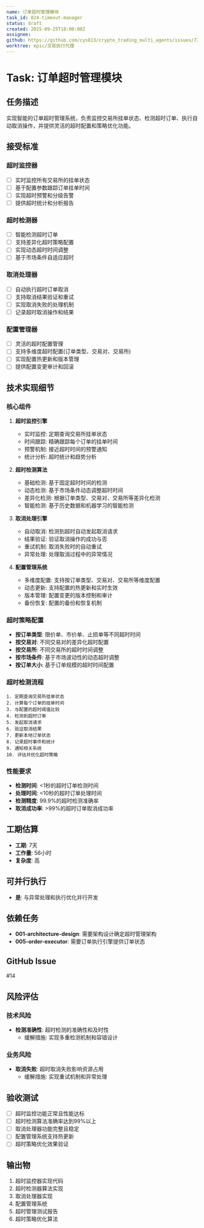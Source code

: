 ```yaml
---
name: 订单超时管理模块
task_id: 024-timeout-manager
status: draft
created: 2025-09-25T18:00:00Z
assignee:
github: https://github.com/cys813/crypto_trading_multi_agents/issues/72
worktree: epic/交易执行代理
---
```


# Task: 订单超时管理模块

## 任务描述
实现智能的订单超时管理系统，负责监控交易所挂单状态、检测超时订单、执行自动取消操作，并提供灵活的超时配置和策略优化功能。

## 接受标准

### 超时监控器
- [ ] 实时监控所有交易所的挂单状态
- [ ] 基于配置参数跟踪订单挂单时间
- [ ] 实现超时预警和分级告警
- [ ] 提供超时统计和分析报告

### 超时检测器
- [ ] 智能检测超时订单
- [ ] 支持差异化超时策略配置
- [ ] 实现动态超时时间调整
- [ ] 基于市场条件自适应超时

### 取消处理器
- [ ] 自动执行超时订单取消
- [ ] 支持取消结果验证和重试
- [ ] 实现取消失败的处理机制
- [ ] 记录超时取消操作和结果

### 配置管理器
- [ ] 灵活的超时配置管理
- [ ] 支持多维度超时配置(订单类型、交易对、交易所)
- [ ] 实现配置热更新和版本管理
- [ ] 提供配置变更审计和回滚

## 技术实现细节

### 核心组件
1. **超时监控引擎**
   - 实时监控: 定期查询交易所挂单状态
   - 时间跟踪: 精确跟踪每个订单的挂单时间
   - 预警机制: 接近超时时间的预警通知
   - 统计分析: 超时统计和趋势分析

2. **超时检测算法**
   - 基础检测: 基于固定超时时间的检测
   - 动态检测: 基于市场条件动态调整超时时间
   - 差异化检测: 根据订单类型、交易对、交易所等差异化检测
   - 智能检测: 基于历史数据和机器学习的智能检测

3. **取消处理引擎**
   - 自动取消: 检测到超时自动发起取消请求
   - 结果验证: 验证取消操作的成功与否
   - 重试机制: 取消失败时的自动重试
   - 异常处理: 处理取消过程中的异常情况

4. **配置管理系统**
   - 多维度配置: 支持按订单类型、交易对、交易所等维度配置
   - 动态更新: 支持配置的热更新和实时生效
   - 版本管理: 配置变更的版本控制和审计
   - 备份恢复: 配置的备份和恢复机制

### 超时策略配置
- **按订单类型**: 限价单、市价单、止损单等不同超时时间
- **按交易对**: 不同交易对的差异化超时配置
- **按交易所**: 不同交易所的超时时间调整
- **按市场条件**: 基于市场波动性的动态超时调整
- **按订单大小**: 基于订单规模的超时时间配置

### 超时检测流程
```
1. 定期查询交易所挂单状态
2. 计算每个订单的挂单时间
3. 与配置的超时阈值比较
4. 检测到超时订单
5. 发起取消请求
6. 验证取消结果
7. 更新本地订单状态
8. 记录超时事件和统计
9. 通知相关系统
10. 评估并优化超时策略
```

### 性能要求
- **检测时间**: <1秒的超时订单检测时间
- **处理时间**: <10秒的超时订单处理时间
- **检测精度**: 99.9%的超时检测准确率
- **取消成功率**: >99%的超时订单取消成功率

## 工期估算
- **工期**: 7天
- **工作量**: 56小时
- **复杂度**: 高

## 可并行执行
- **是**: 与异常处理和执行优化并行开发

## 依赖任务
- **001-architecture-design**: 需要架构设计确定超时管理架构
- **005-order-executor**: 需要订单执行引擎提供订单状态

## GitHub Issue
#14

## 风险评估

### 技术风险
- **检测准确性**: 超时检测的准确性和及时性
  - 缓解措施: 实现多重检测机制和容错设计

### 业务风险
- **取消失败**: 超时取消失败影响资源占用
  - 缓解措施: 实现重试机制和异常处理

## 验收测试
- [ ] 超时监控功能正常且性能达标
- [ ] 超时检测算法准确率达到99%以上
- [ ] 取消处理器功能完整且稳定
- [ ] 配置管理系统支持热更新
- [ ] 超时策略优化效果验证

## 输出物
1. 超时监控器实现代码
2. 超时检测器算法实现
3. 取消处理器实现
4. 配置管理系统
5. 超时管理测试报告
6. 超时策略优化算法
